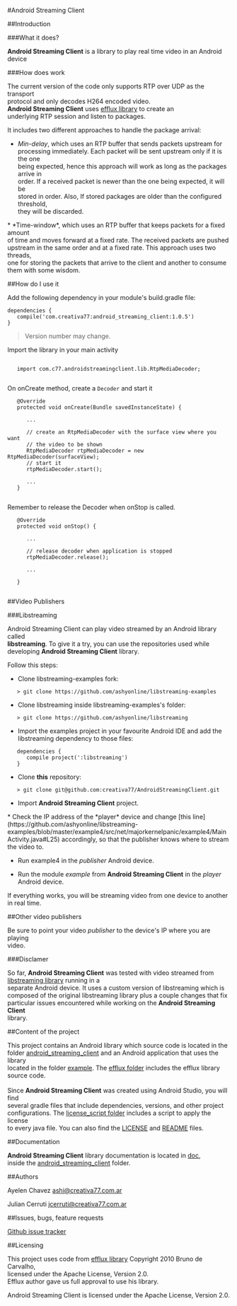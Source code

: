 #Android Streaming Client

##Introduction

###What it does?

**Android Streaming Client** is a library to play real time video in an Android <br>
device <br>

###How does work

The current version of the code only supports RTP over UDP as the transport <br>
protocol and only decodes H264 encoded video.  <br>
**Android Streaming Client** uses [efflux library](https://github.com/brunodecarvalho/efflux) to create an <br>
underlying RTP session and listen to packages. <br>

It includes two different approaches to handle the package arrival:
</p>

* *Min-delay*, which uses an RTP buffer that sends packets upstream for <br>
processing immediately. Each packet will be sent upstream only if it is the one <br>
being expected, hence this approach will work as long as the packages arrive in <br>
order. If a received packet is newer than the one being expected, it will be <br>
stored in order. Also, If stored packages are older than the configured threshold, <br>
they will be discarded.
</p>
* *Time-window*, which uses an RTP buffer that keeps packets for a fixed amount <br>
of time and moves forward at a fixed rate. The received packets are pushed <br>
upstream in the same order and at a fixed rate. This approach uses two threads, <br>
one for storing the packets that arrive to the client and another to consume <br>
them with some wisdom.

##How do I use it

Add the following dependency in your module's build.gradle file:

```
dependencies {
   compile('com.creativa77:android_streaming_client:1.0.5')
}
```
> Version number may change.

Import the library in your main activity

```

   import com.c77.androidstreamingclient.lib.RtpMediaDecoder;
   
```

On onCreate method, create a `Decoder` and start it

```   
   @Override
   protected void onCreate(Bundle savedInstanceState) {

      ...
   
      // create an RtpMediaDecoder with the surface view where you want 
      // the video to be shown
      RtpMediaDecoder rtpMediaDecoder = new RtpMediaDecoder(surfaceView);   
      // start it
      rtpMediaDecoder.start();
      
      ...
   }
   
```

Remember to release the Decoder when onStop is called.

```
   @Override
   protected void onStop() {
      
      ...
      
      // release decoder when application is stopped
      rtpMediaDecoder.release();
      
      ...
      
   }
   
```

##Video Publishers

###Libstreaming

Android Streaming Client can play video streamed by an Android library called <br>
**libstreaming**. To give it a try, you can use the repositories used while <br> 
developing **Android Streaming Client** library. <br>

Follow this steps:

* Clone libstreaming-examples fork:

```
   > git clone https://github.com/ashyonline/libstreaming-examples
```

</p>

* Clone libstreaming inside libstreaming-examples's folder:

```
   > git clone https://github.com/ashyonline/libstreaming
```

</p>

* Import the examples project in your favourite Android IDE and add the <br> 
libstreaming dependency to those files:<br>

```
   dependencies {
      compile project(':libstreaming')
   }
```

</p>

* Clone **this** repository:

```
   > git clone git@github.com:creativa77/AndroidStreamingClient.git
```

</p>

* Import **Android Streaming Client** project.

</p>
* Check the IP address of the *player* device and change [this line](https://github.com/ashyonline/libstreaming-examples/blob/master/example4/src/net/majorkernelpanic/example4/MainActivity.java#L25) accordingly, so that the publisher knows where to stream <br>
the video to. <br>

* Run example4 in the *publisher* Android device.

</p>

* Run the module *example* from **Android Streaming Client** in the *player* <br>
Android device.
</p>

If everything works, you will be streaming video from one device to another <br>
in real time.

##Other video publishers

Be sure to point your video *publisher* to the device's IP where you are playing <br>
video.

###Disclamer

So far, **Android Streaming Client** was tested with video streamed from <br>
[libstreaming library](https://github.com/fyhertz/libstreaming) running in a <br> 
separate Android device. It uses a custom version of libstreaming which is <br>
composed of the original libstreaming library plus a couple changes that fix <br>
particular issues encountered while working on the **Android Streaming Client** <br>
library.<br>

##Content of the project

This project contains an Android library which source code is located in the <br>
folder [android_streaming_client](AndroidStreamingClient/tree/master/android_streaming_client) and an Android application that uses the library <br>
located in the folder [example](AndroidStreamingClient/tree/master/example). The [efflux folder](AndroidStreamingClient/tree/master/efflux) includes the efflux library <br>
source code. <br><br>
Since **Android Streaming Client** was created using Android Studio, you will find <br>
several gradle files that include dependencies, versions, and other project <br>
configurations. The [license_script folder](https://github.com/creativa77/AndroidStreamingClient/tree/master/license_script) includes a script to apply the license <br>
to every java file. You can also find the [LICENSE](https://github.com/creativa77/AndroidStreamingClient/blob/master/LICENCE) and [README](https://github.com/creativa77/AndroidStreamingClient/blob/master/README.md) files.<br>

##Documentation

**Android Streaming Client** library documentation is located in [doc](https://github.com/creativa77/AndroidStreamingClient/tree/master/android_streaming_client/doc), <br>
inside the [android_streaming_client](AndroidStreamingClient/tree/master/android_streaming_client) folder.

##Authors

Ayelen Chavez <ashi@creativa77.com.ar>

Julian Cerruti <jcerruti@creativa77.com.ar>

##Issues, bugs, feature requests

[Github issue tracker](https://github.com/creativa77/AndroidStreamingClient/issues/new)

##Licensing

This project uses code from [efflux library](https://github.com/brunodecarvalho/efflux) Copyright 2010 Bruno de Carvalho, <br>
licensed under the Apache License, Version 2.0.<br>
Efflux author gave us full approval to use his library. <br>

Android Streaming Client is licensed under the Apache License, Version 2.0.
